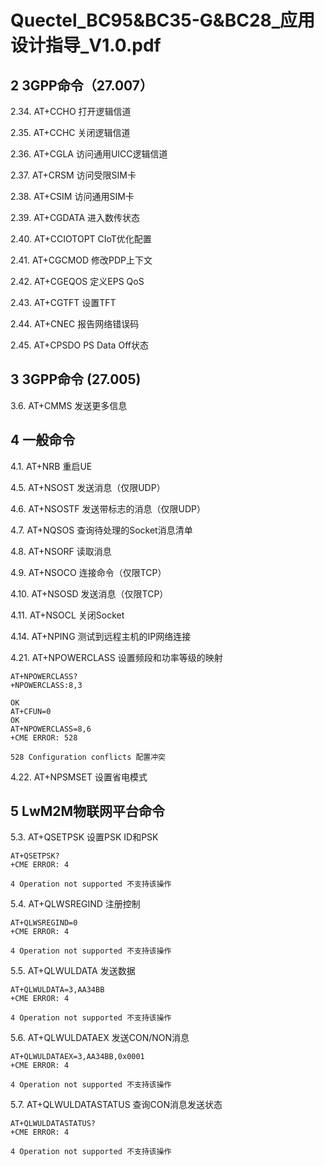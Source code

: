 # Quectel_BC95&BC35-G&BC28_应用设计指导_V1.0.pdf

## 2 3GPP命令（27.007）

2.34. AT+CCHO  打开逻辑信道

2.35. AT+CCHC  关闭逻辑信道

2.36. AT+CGLA  访问通用UICC逻辑信道

2.37. AT+CRSM  访问受限SIM卡

2.38. AT+CSIM  访问通用SIM卡

2.39. AT+CGDATA  进入数传状态

2.40. AT+CCIOTOPT  CIoT优化配置

2.41. AT+CGCMOD  修改PDP上下文

2.42. AT+CGEQOS  定义EPS QoS

2.43. AT+CGTFT  设置TFT

2.44. AT+CNEC  报告网络错误码

2.45. AT+CPSDO  PS Data Off状态

## 3 3GPP命令 (27.005) 

3.6. AT+CMMS  发送更多信息

## 4 一般命令 

4.1. AT+NRB  重启UE

4.5. AT+NSOST  发送消息（仅限UDP）

4.6. AT+NSOSTF  发送带标志的消息（仅限UDP）

4.7. AT+NQSOS  查询待处理的Socket消息清单

4.8. AT+NSORF  读取消息

4.9. AT+NSOCO  连接命令（仅限TCP）

4.10. AT+NSOSD  发送消息（仅限TCP）

4.11. AT+NSOCL  关闭Socket

4.14. AT+NPING  测试到远程主机的IP网络连接

4.21. AT+NPOWERCLASS  设置频段和功率等级的映射

```
AT+NPOWERCLASS? 
+NPOWERCLASS:8,3

OK
AT+CFUN=0
OK
AT+NPOWERCLASS=8,6
+CME ERROR: 528

528 Configuration conflicts 配置冲突 
```

4.22. AT+NPSMSET  设置省电模式

## 5 LwM2M物联网平台命令

5.3. AT+QSETPSK  设置PSK ID和PSK

```
AT+QSETPSK?
+CME ERROR: 4

4 Operation not supported 不支持该操作
```

5.4. AT+QLWSREGIND  注册控制

```
AT+QLWSREGIND=0 
+CME ERROR: 4

4 Operation not supported 不支持该操作
```

5.5. AT+QLWULDATA  发送数据

```
AT+QLWULDATA=3,AA34BB
+CME ERROR: 4

4 Operation not supported 不支持该操作
```

5.6. AT+QLWULDATAEX  发送CON/NON消息

```
AT+QLWULDATAEX=3,AA34BB,0x0001 
+CME ERROR: 4

4 Operation not supported 不支持该操作
```

5.7. AT+QLWULDATASTATUS  查询CON消息发送状态

```
AT+QLWULDATASTATUS? 
+CME ERROR: 4

4 Operation not supported 不支持该操作
```

